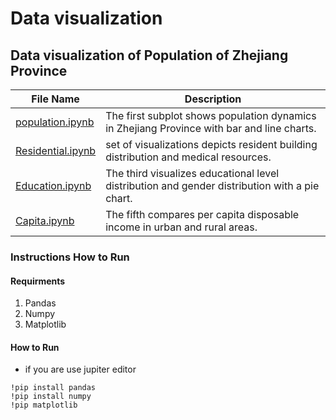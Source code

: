 # Data visualization

## Data visualization of Population of Zhejiang Province 

| File Name | Description |
| --------- | ----------- |
| [population.ipynb](./population.ipynb) | The first subplot shows population dynamics in Zhejiang Province with bar and line charts. |
| [Residential.ipynb](./Residential.ipynb) | set of visualizations depicts resident building distribution and medical resources. |
|[Education.ipynb](./Education.ipynb) | The third visualizes educational level distribution and gender distribution with a pie chart.|
| [Capita.ipynb](./Capita.ipynb) | The fifth compares per capita disposable income in urban and rural areas. | 


### Instructions How to Run

#### Requirments 

1. Pandas
1. Numpy
1. Matplotlib

#### How to Run

* if you are use jupiter editor

```
!pip install pandas
!pip install numpy
!pip matplotlib

```



